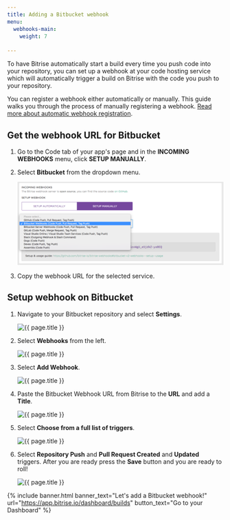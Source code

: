 ```yaml
---
title: Adding a Bitbucket webhook
menu:
  webhooks-main:
    weight: 7

---
```

To have Bitrise automatically start a build every time you push code into your repository, you can set up a webhook at your code hosting service which will automatically trigger a build on Bitrise with the code you push to your repository.

You can register a webhook either automatically or manually. This guide walks you through the process of manually registering a webhook. [Read more about automatic webhook registration](/webhooks/adding-webhooks/#adding-a-webhook-automatically-on-the-code-tab).

## Get the webhook URL for Bitbucket

1. Go to the Code tab of your app's page and in the **INCOMING WEBHOOKS** menu, click **SETUP MANUALLY**.
2. Select **Bitbucket** from the dropdown menu.

   ![{{ page.title }}](/img/webhooks_bitbucket.png)
3. Copy the webhook URL for the selected service.

## Setup webhook on Bitbucket

1. Navigate to your Bitbucket repository and select **Settings**.

   ![{{ page.title }}](/img/webhooks/bitbucket_settings.png)
2. Select **Webhooks** from the left.

   ![{{ page.title }}](/img/webhooks/bitbucket_settings_webhooks.png)
3. Select **Add Webhook**.

   ![{{ page.title }}](/img/webhooks/bitbucket_add_webhooks.png)
4. Paste the Bitbucket Webhook URL from Bitrise to the **URL** and add a **Title**.

   ![{{ page.title }}](/img/webhooks/bitbucket_webhook_info.png)
5. Select **Choose from a full list of triggers**.

   ![{{ page.title }}](/img/webhooks/bitbucket_webhook_trigger.png)
6. Select **Repository Push** and **Pull Request Created** and **Updated** triggers. After you are ready press the **Save** button and you are ready to roll!

   ![{{ page.title }}](/img/webhooks/bitbucket_webhook_push_and_pr.png)

{% include banner.html banner_text="Let's add a Bitbucket webhook!" url="https://app.bitrise.io/dashboard/builds" button_text="Go to your Dashboard" %}